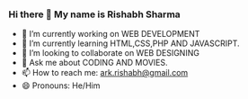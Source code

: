 ### Hi there 👋 My name is Rishabh Sharma
- 🔭 I’m currently working on WEB DEVELOPMENT
- 🌱 I’m currently learning HTML,CSS,PHP AND JAVASCRIPT.
- 👯 I’m looking to collaborate on WEB DESIGNING
- 💬 Ask me about CODING AND MOVIES.
- 📫 How to reach me: ark.rishabh@gmail.com
- 😄 Pronouns: He/Him